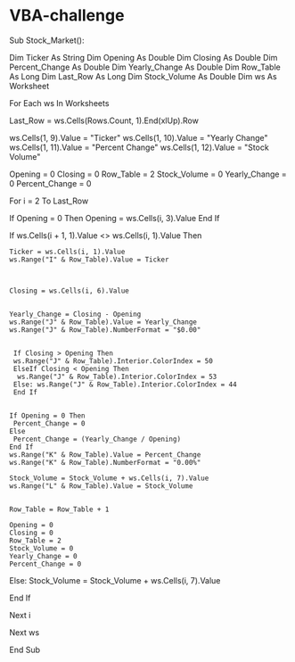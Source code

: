 # VBA-challenge
Sub Stock_Market():

 Dim Ticker As String
 Dim Opening As Double
 Dim Closing As Double
 Dim Percent_Change As Double
 Dim Yearly_Change As Double
 Dim Row_Table As Long
 Dim Last_Row As Long
 Dim Stock_Volume As Double
 Dim ws As Worksheet

For Each ws In Worksheets
 
 
 Last_Row = ws.Cells(Rows.Count, 1).End(xlUp).Row
 

 ws.Cells(1, 9).Value = "Ticker"
 ws.Cells(1, 10).Value = "Yearly Change"
 ws.Cells(1, 11).Value = "Percent Change"
 ws.Cells(1, 12).Value = "Stock Volume"
 
Opening = 0
 Closing = 0
 Row_Table = 2
 Stock_Volume = 0
 Yearly_Change = 0
 Percent_Change = 0

 For i = 2 To Last_Row
  

  If Opening = 0 Then
   Opening = ws.Cells(i, 3).Value
  End If
  

  If ws.Cells(i + 1, 1).Value <> ws.Cells(i, 1).Value Then
  
   
    Ticker = ws.Cells(i, 1).Value
    ws.Range("I" & Row_Table).Value = Ticker
    
   
    
    Closing = ws.Cells(i, 6).Value
   
 
    Yearly_Change = Closing - Opening
    ws.Range("J" & Row_Table).Value = Yearly_Change
    ws.Range("J" & Row_Table).NumberFormat = "$0.00"
   
   
     If Closing > Opening Then
     ws.Range("J" & Row_Table).Interior.ColorIndex = 50
     ElseIf Closing < Opening Then
      ws.Range("J" & Row_Table).Interior.ColorIndex = 53
     Else: ws.Range("J" & Row_Table).Interior.ColorIndex = 44
     End If
    

    If Opening = 0 Then
     Percent_Change = 0
    Else
     Percent_Change = (Yearly_Change / Opening)
    End If
    ws.Range("K" & Row_Table).Value = Percent_Change
    ws.Range("K" & Row_Table).NumberFormat = "0.00%"
   
    Stock_Volume = Stock_Volume + ws.Cells(i, 7).Value
    ws.Range("L" & Row_Table).Value = Stock_Volume
    

    Row_Table = Row_Table + 1
    
    Opening = 0
    Closing = 0
    Row_Table = 2
    Stock_Volume = 0
    Yearly_Change = 0
    Percent_Change = 0
    

   Else: Stock_Volume = Stock_Volume + ws.Cells(i, 7).Value
  

  End If
   

 Next i


Next ws
  
End Sub
